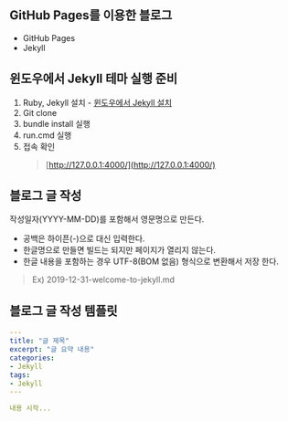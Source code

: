 ## GitHub Pages를 이용한 블로그
- GitHub Pages
- Jekyll

## 윈도우에서 Jekyll 테마 실행 준비
1. Ruby, Jekyll 설치 - [윈도우에서 Jekyll 설치](https://blog.enjoydev.com/2019/jekyll-on-windows/)
2. Git clone
3. bundle install 실행
3. run.cmd 실행
4. 접속 확인
	> [http://127.0.0.1:4000/](http://127.0.0.1:4000/)

## 블로그 글 작성
작성일자(YYYY-MM-DD)를 포함해서 영문명으로 만든다.
- 공백은 하이픈(-)으로 대신 입력한다.
- 한글명으로 만들면 빌드는 되지만 페이지가 열리지 않는다.
- 한글 내용을 포함하는 경우 UTF-8(BOM 없음) 형식으로 변환해서 저장 한다.
> Ex) 2019-12-31-welcome-to-jekyll.md

## 블로그 글 작성 템플릿
```yml
---
title: "글 제목"
excerpt: "글 요약 내용"
categories:
- Jekyll
tags:
- Jekyll
---

내용 시작...
```
